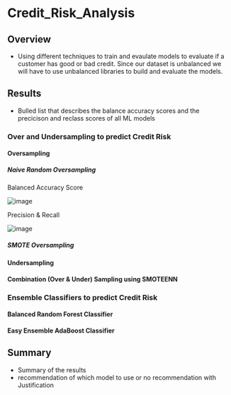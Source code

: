 # Credit_Risk_Analysis

## Overview
- Using different techniques to train and evaulate models to evaluate if a customer has good or bad credit.  Since our dataset is unbalanced we will have to use unbalanced libraries to build and evaluate the models.

## Results
- Bulled list that describes the balance accuracy scores and the precicison and reclass scores of all ML models

### Over and Undersampling to predict Credit Risk
#### Oversampling
##### Naive Random Oversampling
Balanced Accuracy Score

![image](https://user-images.githubusercontent.com/109490755/219981257-6c8363cd-6e8f-4eeb-8e46-9c907aa7e80a.png)

Precision & Recall

![image](https://user-images.githubusercontent.com/109490755/219981317-d7570185-e993-4a35-bf44-7d8942e36cdd.png)

##### SMOTE Oversampling
#### Undersampling
#### Combination (Over & Under) Sampling using SMOTEENN

### Ensemble Classifiers to predict Credit Risk
#### Balanced Random Forest Classifier
#### Easy Ensemble AdaBoost Classifier



## Summary
- Summary of the results
- recommendation of which model to use or no recommendation with Justification

